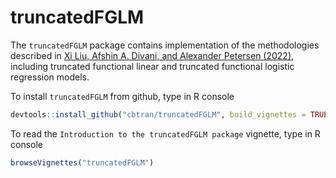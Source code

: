 # truncatedFGLM

The `truncatedFGLM` package contains implementation of the methodologies described in [Xi Liu, Afshin A. Divani, and Alexander Petersen (2022)](https://doi.org/10.1016/j.csda.2022.107421), including truncated functional linear and truncated functional logistic regression models.

To install `truncatedFGLM` from github, type in R console
```R
devtools::install_github("cbtran/truncatedFGLM", build_vignettes = TRUE)
```

To read the `Introduction to the truncatedFGLM package` vignette, type in R console
```R
browseVignettes("truncatedFGLM")
```
